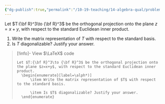 ```yaml
---
{"dg-publish":true,"permalink":"/10-19-teaching/14-algebra-qual/problem-from-past-exams/linear-algebra/projection-onto-a-plane/","tags":["linear_algebra","projection","diagonalization"],"updated":"2025-03-14T15:27:53-07:00"}
---
```


Let $T:{\bf R}^3\to {\bf R}^3$ be the orthogonal projection onto the plane $z=x+y$, with respect to the standard Euclidean inner product.
1. Write the matrix representation of $T$ with respect to the standard basis.
2. Is $T$ diagonalizable? Justify your answer.

> [!info]- View $\LaTeX$ code
> ```
> Let $T:{\bf R}^3\to {\bf R}^3$ be the orthogonal projection onto the plane $z=x+y$, with respect to the standard Euclidean inner product.
> 	\begin{enumerate}[label=\alph*)]
> 		\item Write the matrix representation of $T$ with respect to the standard basis.
> 		
> 		\item Is $T$ diagonalizable? Justify your answer.
> 	\end{enumerate}
> ```